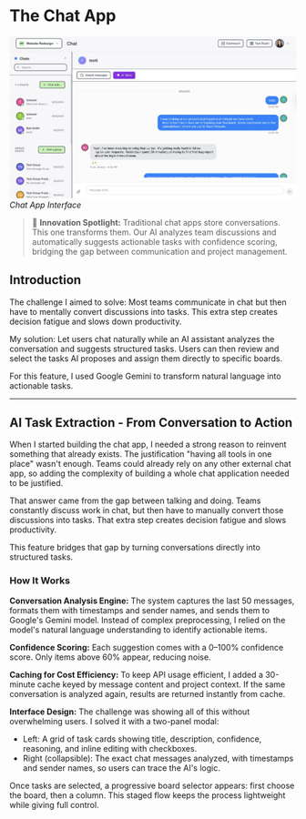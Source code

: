 # The Chat App

![Chat app overview](/assets/projects/collab-app/chat-view.webp)
*Chat App Interface*

> 🧠 **Innovation Spotlight:** Traditional chat apps store conversations. This one transforms them. Our AI analyzes team discussions and automatically suggests actionable tasks with confidence scoring, bridging the gap between communication and project management.

## Introduction

The challenge I aimed to solve: Most teams communicate in chat but then have to mentally convert discussions into tasks. This extra step creates decision fatigue and slows down productivity.

My solution: Let users chat naturally while an AI assistant analyzes the conversation and suggests structured tasks. Users can then review and select the tasks AI proposes and assign them directly to specific boards.

For this feature, I used Google Gemini to transform natural language into actionable tasks.

---

## AI Task Extraction - From Conversation to Action

When I started building the chat app, I needed a strong reason to reinvent something that already exists. The justification "having all tools in one place" wasn't enough. Teams could already rely on any other external chat app, so adding the complexity of building a whole chat application needed to be justified.

That answer came from the gap between talking and doing. Teams constantly discuss work in chat, but then have to manually convert those discussions into tasks. That extra step creates decision fatigue and slows productivity.

This feature bridges that gap by turning conversations directly into structured tasks.

### How It Works

**Conversation Analysis Engine:** The system captures the last 50 messages, formats them with timestamps and sender names, and sends them to Google's Gemini model. Instead of complex preprocessing, I relied on the model's natural language understanding to identify actionable items.

**Confidence Scoring:** Each suggestion comes with a 0–100% confidence score. Only items above 60% appear, reducing noise.

**Caching for Cost Efficiency:** To keep API usage efficient, I added a 30-minute cache keyed by message content and project context. If the same conversation is analyzed again, results are returned instantly from cache.

**Interface Design:** The challenge was showing all of this without overwhelming users. I solved it with a two-panel modal:

- Left: A grid of task cards showing title, description, confidence, reasoning, and inline editing with checkboxes.
- Right (collapsible): The exact chat messages analyzed, with timestamps and sender names, so users can trace the AI's logic.

Once tasks are selected, a progressive board selector appears: first choose the board, then a column. This staged flow keeps the process lightweight while giving full control.


